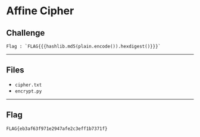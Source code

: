 # Affine Cipher

## Challenge
```
Flag : `FLAG{{{hashlib.md5(plain.encode()).hexdigest()}}}`
```

---
## Files
- `cipher.txt`
- `encrypt.py`

---
## Flag
```
FLAG{eb3af63f971e2947afe2c3eff1b7371f}
```
